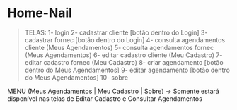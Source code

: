 # Home-Nail

>TELAS:
1- login
2- cadastrar cliente [botão dentro do Login]
3- cadastrar fornec [botão dentro do Login]
4- consulta agendamentos cliente (Meus Agendamentos)
5- consulta agendamentos fornec (Meus Agendamentos)
6- editar cadastro cliente (Meu Cadastro)
7- editar cadastro fornec (Meu Cadastro)
8- criar agendamento [botão dentro do Meus Agendamentos]
9- editar agendamento [botão dentro do Meus Agendamentos]
10- sobre

MENU (Meus Agendamentos | Meu Cadastro | Sobre) -> Somente estará disponível nas telas de Editar Cadastro e Consultar Agendamentos
